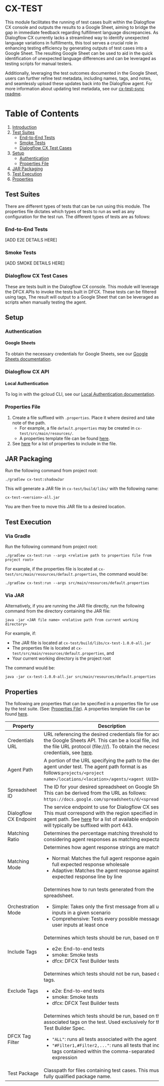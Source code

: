 # CX-TEST
This module facilitates the running of test cases built within the Dialogflow CX console and outputs the results to a 
Google Sheet, aiming to bridge the gap in immediate feedback regarding fulfillment language discrepancies. As Dialogflow 
CX currently lacks a streamlined way to identify unexpected language variations in fulfillments, this tool serves a 
crucial role in enhancing testing efficiency by generating outputs of test cases into a Google Sheet. The resulting 
Google Sheet can be used to aid in the quick identification of unexpected language differences and can be leveraged as 
testing scripts for manual testers. 

Additionally, leveraging the test outcomes documented in the Google Sheet, users can further refine test metadata, 
including names, tags, and notes, and seamlessly upload these updates back into the Dialogflow agent. For more 
information about updating test metadata, see our [cx-test-sync readme](../cx-test-sync/README.md).

# Table of Contents
1. [Introduction](#cx-test)
2. [Test Suites](#test-suites)
   - [End-to-End Tests](#end-to-end-tests)
   - [Smoke Tests](#smoke-tests)
   - [Dialogflow CX Test Cases](#dialogflow-cx-test-cases)
3. [Setup](#setup)
   - [Authentication](#authentication)
   - [Properties File](#properties-file)
4. [JAR Packaging](#jar-packaging)
5. [Test Execution](#test-execution)
6. [Properties](#properties)

## Test Suites
There are different types of tests that can be run using this module. The properties file dictates which types of tests 
to run as well as any configuration for the test run. The different types of tests are as follows:

### End-to-End Tests
[ADD E2E DETAILS HERE]

### Smoke Tests
[ADD SMOKE DETAILS HERE]

### Dialogflow CX Test Cases
These are tests built in the Dialogflow CX console. This module will leverage the DFCX APIs to invoke the tests built in
DFCX. These tests can be filtered using tags, The result will output to a Google Sheet that can be leveraged as scripts 
when manually testing the agent.

## Setup

### Authentication

#### Google Sheets

To obtain the necessary credentials for Google Sheets, see our
[Google Sheets documentation](../documentation/google-sheets.md).

### Dialogflow CX API

#### Local Authentication

To log in with the gcloud CLI, see our
[Local Authentication documentation](../documentation/local-authentication.md).

### Properties File

1. Create a file suffixed with `.properties`. Place it where desired and take note of the path.
   - For example, a file `default.properties` may be created in `cx-test/src/main/resources/`.
   - A properties template file can be found [here](./src/main/resources/template.properties).
2. See [here](#properties) for a list of properties to include in the file.

## JAR Packaging

Run the following command from project root:

```
./gradlew cx-test:shadowJar
```

This will generate a JAR file in `cx-test/build/libs/` with the following name:

```
cx-test-<version>-all.jar
```

You are then free to move this JAR file to a desired location.

## Test Execution

### Via Gradle

Run the following command from project root:

```
./gradlew cx-test:run --args <relative path to properties file from project root>
```

For example, if the properties file is located at `cx-test/src/main/resources/default.properties`, the command would be:

```
./gradlew cx-test:run --args src/main/resources/default.properties
```

### Via JAR

Alternatively, if you are running the JAR file directly, run the following command from the directory containing the JAR file:

```
java -jar <JAR file name> <relative path from current working directory>
```

For example, if:
  * The JAR file is located at `cx-test/build/libs/cx-test-1.0.0-all.jar`
  * The properties file is located at `cx-test/src/main/resources/default.properties`, and
  * Your current working directory is the project root

The command would be:

```
java -jar cx-test-1.0.0-all.jar src/main/resources/default.properties
```

## Properties

The following are properties that can be specified in a properties file for use by the test suite. (See: [Properties File](#properties-file)).
A properties template file can be found [here](./src/main/resources/template.properties).

| Property             | Description                                                                                                                                                                                                                                                                                                                  | Usage                                                    | Required | Default                                |
|----------------------|------------------------------------------------------------------------------------------------------------------------------------------------------------------------------------------------------------------------------------------------------------------------------------------------------------------------------|----------------------------------------------------------|----------|----------------------------------------|
| Credentials URL      | URL referencing the desired credentials file for access to the Google Sheets API. This can be a local file, indicated by the file URL protocol (file:///). To obtain the necessary credentials, see [here](#google-sheets).                                                                                                  | `credentialsUrl="<credentials URL>"`                     | Yes      | N/A                                    |
| Agent Path           | A portion of the URL specifying the path to the desired agent under test. The agent path format is as follows:`projects/<project name>/locations/<location>/agents/<agent UUID>`.                                                                                                                                            | `agentPath="<agent path>"`                                | Yes      | N/A                                    |
| Spreadsheet ID       | The ID for your desired spreadsheet on Google Sheets. This can be derived from the URL as follows: `https://docs.google.com/spreadsheets/d/<spreadsheetId>`.                                                                                                                                                                 | `spreadsheetId="<spreadsheet ID>"`                        | No       | N/A (Required if includeTags includes `e2e` or `smoke`) |
| Dialogflow CX Endpoint | The service endpoint to use for Dialogflow CX sessions. This must correspond with the region specified in the agent path.  See [here](https://cloud.google.com/dialogflow/cx/docs/reference/rest/v3beta1-overview#service-endpoint) for a list of available endpoints. These will typically be suffixed with port 443.       | `dfcxEndpoint="<endpoint URL>"`                           | No       | `dialogflow.googleapis.com:443`       |
| Matching Ratio       | Determines the percentage matching threshold to use for considering agent responses as matching expectations.                                                                                                                                                                                                                | `matchingRatio=[<number>]`                                | No       | `80`                                   |
| Matching Mode        | Determines how agent response strings are matched. <ul><li>Normal: Matches the full agent response against the full expected response wholesale</li><li>Adaptive: Matches the agent response against the expected response line by line</li></ul>                                                                            | `matchingMode=[normal, adaptive]`                         | No       | `normal`                               |
| Orchestration Mode   | Determines how to run tests generated from the spreadsheet. <ul><li>Simple: Takes only the first message from all user inputs in a given scenario</li><li>Comprehensive: Tests every possible message for all user inputs at least once</li></ul>                                                                            | `orchestrationMode=[simple, comprehensive]`               | No       | `simple`                               |
| Include Tags         | Determines which tests should be run, based on their tags. <ul><li>e2e: End-to-end tests</li><li>smoke: Smoke tests</li><li>dfcx: DFCX Test Builder tests</li></ul>                                                                                                                                                          | `includeTags="e2e\|smoke\|dfcx"`                          | No       | `"dfcx"`                               |
| Exclude Tags         | Determines which tests should not be run, based on their tags. <ul><li>e2e: End-to-end tests</li><li>smoke: Smoke tests</li><li>dfcx: DFCX Test Builder tests</li></ul>                                                                                                                                                      | `excludeTags="e2e\|smoke\|dfcx"`                          | No       | `"e2e\|smoke"`                         |
| DFCX Tag Filter      | Determines which tests should be run, based on the associated tags on the test. Used exclusively for the DFCX Test Builder Spec. <ul><li>`"ALL"`: runs all tests associated with the agent</li><li>`"#Filter1,#Filter2,..."`: runs all tests that include all tags contained within the comma-separated expression</li></ul> | `-dfcxTagFilter="#Filter1,#Filter2"`                      | No       | `"ALL"`                                |
| Test Package         | Classpath for files containing test cases. This must be a fully qualified package name.                                                                                                                                                                                                                                      | `testPackage="package.name"`                              | No       | `io.nuvalence.cx.tools.cxtest`         |
